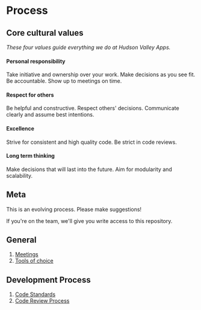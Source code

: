 # Process

## Core cultural values

*These four values guide everything we do at Hudson Valley Apps.*
#### Personal responsibility  
Take initiative and ownership over your work. Make decisions as you see fit. Be accountable. Show up to meetings on time. 
#### Respect for others  
Be helpful and constructive. Respect others' decisions. Communicate clearly and assume best intentions.
#### Excellence  
Strive for consistent and high quality code. Be strict in code reviews. 
#### Long term thinking
Make decisions that will last into the future. Aim for modularity and scalability.

## Meta

This is an evolving process.  Please make suggestions!

If you're on the team, we'll give you write access to this repository.

## General

1. [Meetings](./general/meetings.md)
2. [Tools of choice](./general/tools.md)

## Development Process

1. [Code Standards](./development/code_standards.md)
2. [Code Review Process](./development/code_review.md)